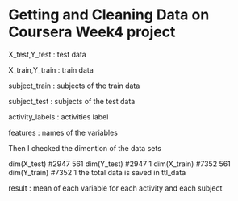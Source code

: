 # Getting and Cleaning Data on Coursera Week4 project

X_test,Y_test : test data

X_train,Y_train : train data 

subject_train : subjects of the train data

subject_test : subjects of the test data

activity_labels : activities label

features : names of the variables 

Then I checked the dimention of the data sets

dim(X_test)  #2947  561
dim(Y_test)  #2947    1
dim(X_train) #7352  561
dim(Y_train) #7352    1
the total data is saved in ttl_data

result : mean of each variable for each activity and each subject
